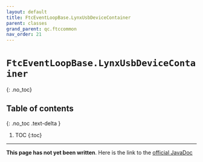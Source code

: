 ```yaml
---
layout: default
title: FtcEventLoopBase.LynxUsbDeviceContainer
parent: classes
grand_parent: qc.ftccommon
nav_order: 21
---
```

# `FtcEventLoopBase.LynxUsbDeviceContainer`
{: .no_toc}

## Table of contents
{: .no_toc .text-delta }

1. TOC
{:toc}
---
**This page has not yet been written**. Here is the link to the [official JavaDoc](https://ftctechnh.github.io/ftc_app/doc/javadoc/com/qualcomm/ftccommon/FtcEventLoopBase.LynxUsbDeviceContainer.html)
        